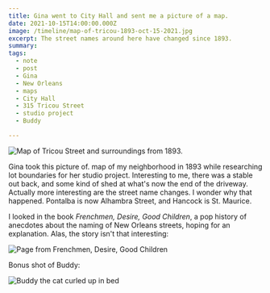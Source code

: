 ```yaml
---
title: Gina went to City Hall and sent me a picture of a map.
date: 2021-10-15T14:00:00.000Z
image: /timeline/map-of-tricou-1893-oct-15-2021.jpg
excerpt: The street names around here have changed since 1893.
summary: 
tags:
  - note 
  - post
  - Gina
  - New Orleans
  - maps
  - City Hall
  - 315 Tricou Street
  - studio project
  - Buddy

---
```


![Map of Tricou Street and surroundings from 1893.](/static/img/timeline/map-of-tricou-1893-oct-15-2021.jpg)

Gina took this picture of. map of my neighborhood in 1893 while researching lot boundaries for her studio project. Interesting to me, there was a stable out back, and some kind of shed at what's now the end of the driveway. Actually more interesting are the street name changes. I wonder why that happened. Pontalba is now Alhambra Street, and Hancock is St. Maurice.

I looked in the book _Frenchmen, Desire, Good Children_, a pop history of anecdotes about the naming of New Orleans streets, hoping for an explanation. Alas, the story isn't that interesting:

![Page from Frenchmen, Desire, Good Children](/static/img/timeline/page-from-street-book-oct-15-2021.jpg)

Bonus shot of Buddy:

![Buddy the cat curled up in bed](/static/img/buddy/buddy-after-midnight-oct-15-2021.jpg)
